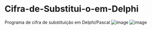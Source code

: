 # Cifra-de-Substitui-o-em-Delphi
Programa de cifra de substituição em Delphi/Pascal
![image](https://user-images.githubusercontent.com/104361240/170147451-5805bb08-6bf8-42a4-bea4-e65fc04762af.png)
![image](https://user-images.githubusercontent.com/104361240/170147656-cd8eb523-adb1-4d65-9dbc-85869b0aa3df.png)


